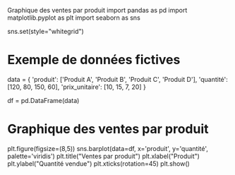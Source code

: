 Graphique des ventes par produit
import pandas as pd
import matplotlib.pyplot as plt
import seaborn as sns

sns.set(style="whitegrid")

# Exemple de données fictives
data = {
    'produit': ['Produit A', 'Produit B', 'Produit C', 'Produit D'],
    'quantité': [120, 80, 150, 60],
    'prix_unitaire': [10, 15, 7, 20]
}

df = pd.DataFrame(data)

# Graphique des ventes par produit
plt.figure(figsize=(8,5))
sns.barplot(data=df, x='produit', y='quantité', palette='viridis')
plt.title("Ventes par produit")
plt.xlabel("Produit")
plt.ylabel("Quantité vendue")
plt.xticks(rotation=45)
plt.show()


